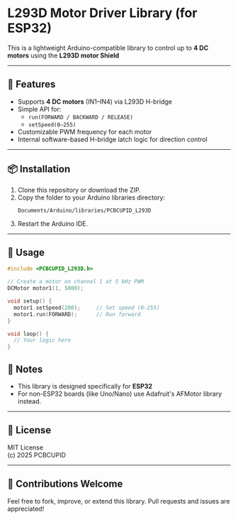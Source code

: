 # L293D Motor Driver Library (for ESP32)

This is a lightweight Arduino-compatible library to control up to **4 DC motors** using the **L293D motor Shield**

---

## 🚀 Features

- Supports **4 DC motors** (IN1–IN4) via L293D H-bridge
- Simple API for:
  - `run(FORWARD / BACKWARD / RELEASE)`
  - `setSpeed(0–255)`
- Customizable PWM frequency for each motor
- Internal software-based H-bridge latch logic for direction control

---

## 📦 Installation

1. Clone this repository or download the ZIP.
2. Copy the folder to your Arduino libraries directory:
   ```
   Documents/Arduino/libraries/PCBCUPID_L293D
   ```
3. Restart the Arduino IDE.

---

## 📌 Usage

```cpp
#include <PCBCUPID_L293D.h>

// Create a motor on channel 1 at 5 kHz PWM
DCMotor motor1(1, 5000);

void setup() {
  motor1.setSpeed(200);     // Set speed (0-255)
  motor1.run(FORWARD);      // Run forward
}

void loop() {
  // Your logic here
}
```

## 🧠 Notes

- This library is designed specifically for **ESP32**
- For non-ESP32 boards (like Uno/Nano) use Adafruit's AFMotor library instead.
---

## 📜 License

MIT License  
(c) 2025 PCBCUPID

---

## 🙌 Contributions Welcome

Feel free to fork, improve, or extend this library. Pull requests and issues are appreciated!
